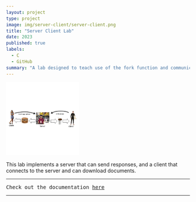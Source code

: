 ```yaml
---
layout: project
type: project
image: img/server-client/server-client.png
title: "Server Client Lab"
date: 2023
published: true
labels:
  - C
  - GitHub
summary: "A lab designed to teach use of the fork function and communication between processes using sockets. "
---
```


<img width="200" class="img-fluid" src="../img/server-client/server-client.png">

This lab implements a server that can send responses, and a client that connects to the server and can download documents.
<hr>


<pre>
Check out the documentation <a href="https://www2.hawaii.edu/~brewerj3/ee367/Server%20Client%20Lab/">here</a>
</pre>

<hr>